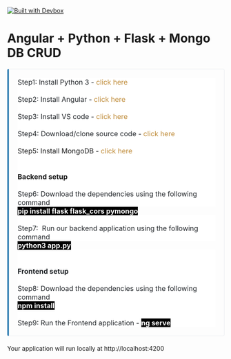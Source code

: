 [![Built with Devbox](https://jetpack.io/img/devbox/shield_galaxy.svg)](https://jetpack.io/devbox/docs/contributor-quickstart/)

# Angular + Python + Flask + Mongo DB CRUD

<div class="github" style="border-color: rgb(233, 236, 239) rgb(233, 236, 239) rgb(233, 236, 239) rgb(58, 131, 181); border-image: initial; border-radius: 0.25rem; border-style: solid; border-width: 1px 1px 1px 0.25rem; box-sizing: border-box; margin-bottom: 1.25rem; margin-top: 1.25rem; overflow-wrap: break-word; padding: 1.25rem;"><p style="background-color: white; box-sizing: border-box; color: #212529; margin: 0px;"><span style="font-family: inherit; font-size: medium;">Step1: Install Python 3 -&nbsp;<a href="https://www.python.org/downloads/" style="background: transparent; color: #bf8b38; text-decoration-line: none;">click here</a></span></p><p style="background-color: white; box-sizing: border-box; color: #212529; margin: 0px;"><span style="font-family: inherit; font-size: medium;"><br></span></p><p style="background-color: white; box-sizing: border-box; color: #212529; margin: 0px;"><span style="font-family: inherit; font-size: medium;">Step2: Install Angular -&nbsp;<a href="https://angular.io/guide/setup-local" style="background: transparent; color: #bf8b38; text-decoration-line: none;">click here</a></span></p><p style="background-color: white; box-sizing: border-box; color: #212529; margin: 0px;"><span style="font-family: inherit; font-size: medium;"><br></span></p><p style="background-color: white; box-sizing: border-box; color: #212529; margin: 0px;"><span style="font-family: inherit; font-size: medium;">Step3: Install VS code -&nbsp;<a href="https://code.visualstudio.com/" style="background: transparent; color: #bf8b38; text-decoration-line: none;">click here</a></span></p><p style="background-color: white; box-sizing: border-box; color: #212529; margin: 0px;"><span style="font-family: inherit; font-size: medium;"><br></span></p><p style="background-color: white; box-sizing: border-box; color: #212529; margin: 0px;"><span style="font-family: inherit; font-size: medium;">Step4: Download/clone source code -&nbsp;<a href="https://github.com/knowledgefactory4u/python-flask-angular-mongodb-crud" style="background: transparent; color: #bf8b38; text-decoration-line: none;">click here</a></span></p><p style="background-color: white; box-sizing: border-box; color: #212529; margin: 0px;"><span style="font-family: inherit; font-size: medium;"><br></span></p><p style="background-color: white; box-sizing: border-box; margin: 0px;"><span style="font-family: inherit; font-size: medium;">Step5: Install MongoDB -&nbsp;<a href="https://www.mongodb.com/try/download/community" style="background: transparent; color: #bf8b38; text-decoration-line: none;">click here</a></span></p><p style="background-color: white; box-sizing: border-box; margin: 0px;"><span style="font-family: inherit; font-size: medium;"><br></span></p><p style="background-color: white; box-sizing: border-box; margin: 0px;"><span style="font-family: inherit; font-size: medium;"><br></span></p><h4 style="background-color: white; box-sizing: border-box; font-weight: 400; margin: 0px;"><b><span style="font-family: inherit; font-size: medium;">Backend setup</span></b></h4><div style="background-color: white;"><b><span style="font-family: inherit; font-size: medium;"><br></span></b></div><p style="background-color: white; box-sizing: border-box; margin: 0px;"><span style="font-family: inherit; font-size: medium;"><span style="color: #212529;">Step6:&nbsp;</span><span style="color: #212529;">Download the dependencies using the following command&nbsp;</span></span></p><p style="box-sizing: border-box; margin: 0px;"><span style="color: white; font-family: inherit; font-size: medium;"><b style="background-color: black;">pip install flask flask_cors pymongo</b></span></p><p style="background-color: white; box-sizing: border-box; color: #212529; margin: 0px;"><span style="font-family: inherit; font-size: medium;"><br></span></p><p style="background-color: white; box-sizing: border-box; margin: 0px;"><span style="font-family: inherit; font-size: medium;"><span style="color: #212529;">Step7:&nbsp;&nbsp;</span><span style="background-color: transparent;"><span style="color: #212529;">Run our backend application using the following command&nbsp;</span></span></span></p><p style="box-sizing: border-box; margin: 0px;"><span style="color: white; font-family: inherit; font-size: medium;"><b style="background-color: black;">python3 app.py</b></span></p><p style="background-color: white; box-sizing: border-box; margin: 0px;"><b><span style="background-color: black; color: white;"><span style="font-family: inherit; font-size: medium;"><br></span></span></b></p><p style="background-color: white; box-sizing: border-box; color: #212529; margin: 0px;"><span style="font-family: inherit; font-size: medium;"><br></span></p><h4 style="background-color: white; box-sizing: border-box; color: #212529; font-weight: 400; margin: 0px;"><b><span style="font-family: inherit; font-size: medium;">Frontend setup</span></b></h4><div style="background-color: white;"><b><span style="font-family: inherit; font-size: medium;"><br></span></b></div><p style="background-color: white; box-sizing: border-box; margin: 0px;"><span style="font-family: inherit; font-size: medium;"><span style="color: #212529;">Step8:&nbsp;</span><span style="color: #212529;">Download the dependencies using the following command&nbsp;</span></span></p><p style="background-color: white; box-sizing: border-box; margin: 0px;"><span style="color: white; font-family: inherit; font-size: medium;"><b style="background-color: black;">npm install</b></span></p><p style="background-color: white; box-sizing: border-box; color: #212529; margin: 0px;"><span style="font-family: inherit; font-size: medium;"><br></span></p><p style="background-color: white; box-sizing: border-box; margin: 0px;"><span style="font-family: inherit; font-size: medium;"><span style="color: #212529;">Step9: Run the Frontend application -&nbsp;</span><b><span style="background-color: black; color: white;">ng serve</span></b></span></p></div>

Your application will run locally at http://localhost:4200

